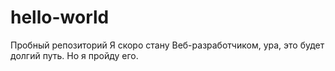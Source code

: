 # hello-world
Пробный репозиторий 
Я скоро стану Веб-разработчиком, ура, это будет долгий путь. Но я пройду его. 
